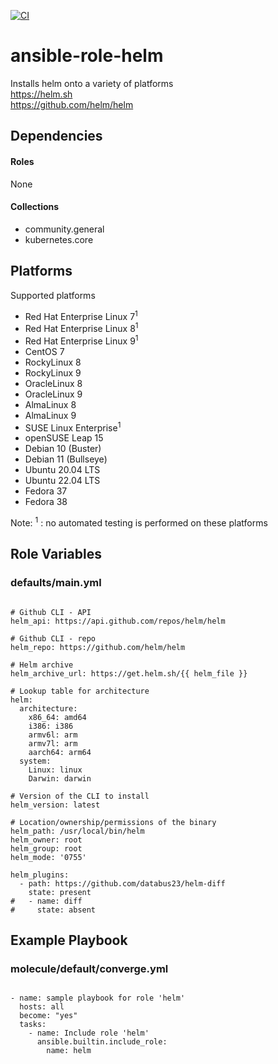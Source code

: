 [![CI](https://github.com/de-it-krachten/ansible-role-helm/workflows/CI/badge.svg?event=push)](https://github.com/de-it-krachten/ansible-role-helm/actions?query=workflow%3ACI)


# ansible-role-helm

Installs helm onto a variety of platforms<br>
https://helm.sh<br>
https://github.com/helm/helm<br>



## Dependencies

#### Roles
None

#### Collections
- community.general
- kubernetes.core

## Platforms

Supported platforms

- Red Hat Enterprise Linux 7<sup>1</sup>
- Red Hat Enterprise Linux 8<sup>1</sup>
- Red Hat Enterprise Linux 9<sup>1</sup>
- CentOS 7
- RockyLinux 8
- RockyLinux 9
- OracleLinux 8
- OracleLinux 9
- AlmaLinux 8
- AlmaLinux 9
- SUSE Linux Enterprise<sup>1</sup>
- openSUSE Leap 15
- Debian 10 (Buster)
- Debian 11 (Bullseye)
- Ubuntu 20.04 LTS
- Ubuntu 22.04 LTS
- Fedora 37
- Fedora 38

Note:
<sup>1</sup> : no automated testing is performed on these platforms

## Role Variables
### defaults/main.yml
<pre><code>
# Github CLI - API
helm_api: https://api.github.com/repos/helm/helm

# Github CLI - repo
helm_repo: https://github.com/helm/helm

# Helm archive
helm_archive_url: https://get.helm.sh/{{ helm_file }}

# Lookup table for architecture
helm:
  architecture:
    x86_64: amd64
    i386: i386
    armv6l: arm
    armv7l: arm
    aarch64: arm64
  system:
    Linux: linux
    Darwin: darwin

# Version of the CLI to install
helm_version: latest

# Location/ownership/permissions of the binary
helm_path: /usr/local/bin/helm
helm_owner: root
helm_group: root
helm_mode: '0755'

helm_plugins:
  - path: https://github.com/databus23/helm-diff
    state: present
#   - name: diff
#     state: absent
</pre></code>




## Example Playbook
### molecule/default/converge.yml
<pre><code>
- name: sample playbook for role 'helm'
  hosts: all
  become: "yes"
  tasks:
    - name: Include role 'helm'
      ansible.builtin.include_role:
        name: helm
</pre></code>
